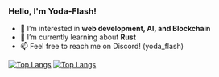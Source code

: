 ### Hello, I'm Yoda-Flash! 

<!--
**Yoda-Flash/Yoda-Flash** is a ✨ _special_ ✨ repository because its `README.md` (this file) appears on your GitHub profile.

Here are some ideas to get you started:

- 🔭 I’m currently working on ...
- 🌱 I’m currently learning ...
- 👯 I’m looking to collaborate on ...
- 🤔 I’m looking for help with ...
- 💬 Ask me about ...
- 📫 How to reach me: ...
- 😄 Pronouns: ...
- ⚡ Fun fact: ...
-->
- 🔭 I’m interested in **web development, AI, and Blockchain**
- 🌱 I’m currently learning about **Rust**
- 📫 Feel free to reach me on Discord! (yoda_flash)

[![Top Langs](https://github-readme-stats-5idk-qn1rmw961-yodaflashs-projects.vercel.app/api/top-langs/?username=Yoda-Flash&layout=donut&langs_count=8)]()
[![Top Langs](https://github-readme-stats.vercel.app/api/top-langs/?username=Yoda-Flash&layout=donut&langs_count=8)]()
